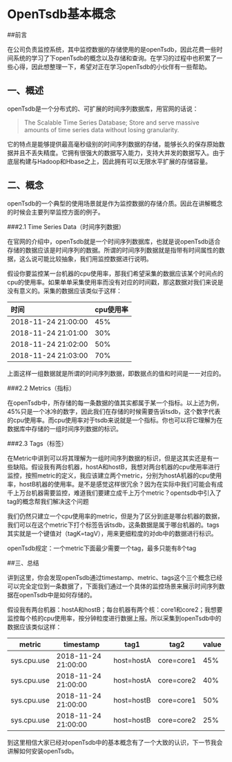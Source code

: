 # OpenTsdb基本概念

##前言

在公司负责监控系统，其中监控数据的存储使用的是openTsdb，因此花费一些时间系统的学习了下openTsdb的概念以及存储和查询。在学习的过程中也积累了一些心得，因此想整理一下，希望对正在学习openTsdb的小伙伴有一些帮助。

## 一、概述

openTsdb是一个分布式的、可扩展的时间序列数据库，用官网的话说：

> The Scalable Time Series Database; Store and serve massive amounts of time series data without losing granularity.

它的特点是能够提供最高毫秒级别的时间序列数据的存储，能够长久的保存原始数据并且不丢失精度。它拥有很强大的数据写入能力，支持大并发的数据写入。由于底层构建与Hadoop和Hbase之上，因此拥有可以无限水平扩展的存储容量。

## 二、概念

openTsdb的一个典型的使用场景就是作为监控数据的存储介质。因此在讲解概念的时候会主要列举监控方面的例子。

###2.1 Time Series Data（时间序列数据）

在官网的介绍中，openTsdb就是一个时间序列数据库，也就是说openTsdb适合存储的数据应该是时间序列的数据。所谓的时间序列数据就是指带有时间属性的数据，这么说可能比较抽象，我们用监控数据进行说明。

假设你要监控某一台机器的cpu使用率，那我们希望采集的数据应该某个时间点的cpu的使用率。如果单单采集使用率而没有对应的时间戳，那这数据对我们来说是没有意义的。采集的数据应该类似于这样：

| 时间                | cpu使用率 |
| :------------------ | --------- |
| 2018-11-24 21:00:00 | 45%       |
| 2018-11-24 21:01:00 | 30%       |
| 2018-11-24 21:02:00 | 50%       |
| 2018-11-24 21:03:00 | 70%       |

上面这样一组数据就是所谓的时间序列数据，即数据点的值和时间是一一对应的。

###2.2 Metrics（指标）

在openTsdb中，所存储的每一条数据的值其实都属于某一个指标。以上述为例，45%只是一个冰冷的数字，因此我们在存储的时候需要告诉tsdb，这个数字代表的cpu使用率。而cpu使用率对于tsdb来说就是一个指标。你也可以将它理解为在数据库中存储的一组时间序列数据的标识。

###2.3 Tags（标签）

在Metric中讲到可以将其理解为一组时间序列数据的标识，但是这其实还是有一些缺陷。假设我有两台机器，hostA和hostB，我想对两台机器的cpu使用率进行监控，按照metric的定义，我应该建立两个metric，分别为hostA机器的cpu使用率，hostB机器的使用率。是不是感觉这样很冗余？因为在实际中我们可能会有成千上万台机器需要监控，难道我们要建立成千上万个metric？opentsdb中引入了tag的概念帮我们解决这个问题

我们仍然只建立一个cpu使用率的metric，但是为了区分到底是哪台机器的数据，我们可以在这个metric下打个标签告诉tsdb，这条数据是属于哪台机器的。tags其实就是一个键值对（tagK=tagV），用来更细粒度的对db中的数据进行标识。

openTsdb规定：一个metric下面最少需要一个tag，最多只能有8个tag

##三、总结

讲到这里，你会发现openTsdb通过timestamp、metric、tags这个三个概念已经可以完全定位到一条数据了，下面我们通过一个具体的监控场景来展示时间序列数据在openTsdb中是如何存储的。

假设我有两台机器：hostA和hostB；每台机器有两个核：core1和core2；我想要监控每个核的cpu使用率，按分钟粒度进行数据上报。所以采集到openTsdb中的数据应该类似这样：

| metric      | timestamp           | tag1       | tag2       | value |
| ----------- | ------------------- | ---------- | ---------- | ----- |
| sys.cpu.use | 2018-11-24 21:00:00 | host=hostA | core=core1 | 45%   |
| sys.cpu.use | 2018-11-24 21:00:00 | host=hostA | core=core2 | 40%   |
| sys.cpu.use | 2018-11-24 21:00:00 | host=hostB | core=core1 | 50%   |
| sys.cpu.use | 2018-11-24 21:00:00 | host=hostB | core=core2 | 25%   |

到这里相信大家已经对openTsdb中的基本概念有了一个大致的认识，下一节我会讲解如何安装openTsdb。


